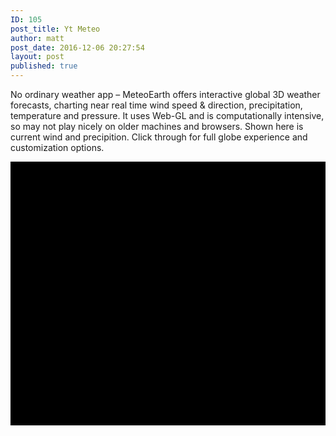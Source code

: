 ```yaml
---
ID: 105
post_title: Yt Meteo
author: matt
post_date: 2016-12-06 20:27:54
layout: post
published: true
---
```

No ordinary weather app – MeteoEarth offers interactive global 3D weather forecasts, charting near real time wind speed & direction, precipitation, temperature and pressure. It uses Web-GL and is computationally intensive, so may not play nicely on older machines and browsers. Shown here is current wind and precipition. Click through for full globe experience and customization options. <script type='text/javascript' src='http://www.meteoearth.com/service/me.js'></script> <div id="meDiv" style="width: auto; height: 420px; background: #000; position: relative;border: thin black solid;">
</div>

<script type='text/javascript'>var meConfig={div:document.getElementById('meDiv'),viewSettings:{longitude: -133,latitude: 64.0,zoom:8.5,is3DEnabled:true,isLightingEnabled:true, isPrecipitationEnabled:true, isWindEnabled:true}};me_createView(meConfig);</script>